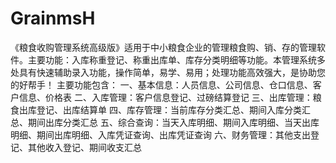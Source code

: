 # GrainmsH
 《粮食收购管理系统高级版》适用于中小粮食企业的管理粮食购、销、存的管理软件。主要功能：入库称重登记、称重出库单、库存分类明细等功能。本管理系统多处具有快速辅助录入功能，操作简单，易学、易用；处理功能高效强大，是协助您的好帮手！ 主要功能包含： 一、基本信息：人员信息、公司信息、仓口信息、客户信息、价格表 二、入库管理：客户信息登记、过磅结算登记 三、出库管理：粮食出库登记、出库结算单 四、库存管理：当前库存分类汇总、期间入库分类汇总、期间出库分类汇总 五、综合查询：当天入库明细、期间入库明细、当天出库明细、期间出库明细、入库凭证查询、出库凭证查询 六、财务管理：其他支出登记、其他收入登记、期间收支汇总

